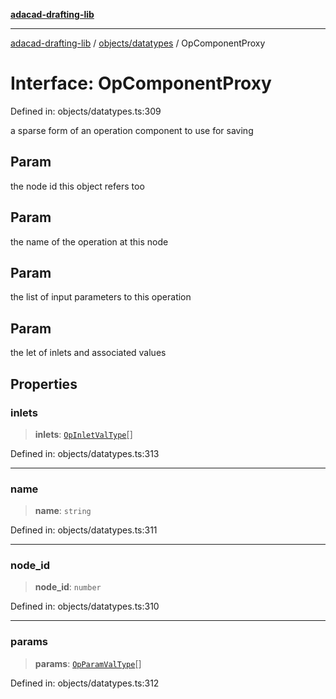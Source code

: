 [**adacad-drafting-lib**](../../../README.md)

***

[adacad-drafting-lib](../../../modules.md) / [objects/datatypes](../README.md) / OpComponentProxy

# Interface: OpComponentProxy

Defined in: objects/datatypes.ts:309

a sparse form of an operation component to use for saving

## Param

the node id this object refers too

## Param

the name of the operation at this node

## Param

the list of input parameters to this operation

## Param

the let of inlets and associated values

## Properties

### inlets

> **inlets**: [`OpInletValType`](../type-aliases/OpInletValType.md)[]

Defined in: objects/datatypes.ts:313

***

### name

> **name**: `string`

Defined in: objects/datatypes.ts:311

***

### node\_id

> **node\_id**: `number`

Defined in: objects/datatypes.ts:310

***

### params

> **params**: [`OpParamValType`](../type-aliases/OpParamValType.md)[]

Defined in: objects/datatypes.ts:312
